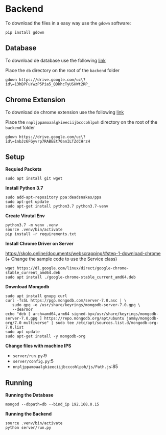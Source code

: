 # Backend

To download the files in a easy way use the `gdown` software:

```
pip install gdown
```

## Database

To download de database use the following [link](https://drive.google.com/file/d/13hBPFuYwzP5Pia5_QDkhcTyUSHWt2RP_/view?usp=sharing)

Place the `db` directory on the root of the `backend` folder

```
gdown https://drive.google.com/uc\?id\=13hBPFuYwzP5Pia5_QDkhcTyUSHWt2RP_
```

## Chrome Extension

To download de chrome extension use the following [link](https://drive.google.com/file/d/1nbJz6FGyvrp7RABEEt70anILTZdCHrzH/view?usp=sharing)

Place the `nnpljppamoaalgkieeciijbcccohlpoh` directory on the root of the `backend` folder


```
gdown https://drive.google.com/uc\?id\=1nbJz6FGyvrp7RABEEt70anILTZdCHrzH
```

## Setup

**Requied Packets**
```
sudo apt install git wget
```


**Install Python 3.7**

```
sudo add-apt-repository ppa:deadsnakes/ppa
sudo apt-get update
sudo apt-get install python3.7 python3.7-venv
```

**Create Virutal Env**

```
python3.7 -m venv .venv
source .venv/bin/activate
pip install -r requirements.txt
```

**Install Chrome Driver on Server**

https://skolo.online/documents/webscrapping/#step-1-download-chrome (+ Change the sample code to use the Service class)

```
wget https://dl.google.com/linux/direct/google-chrome-stable_current_amd64.deb
sudo apt install ./google-chrome-stable_current_amd64.deb
```

**Download Mongodb**

```
sudo apt install gnupg curl
curl -fsSL https://pgp.mongodb.com/server-7.0.asc | \
   sudo gpg -o /usr/share/keyrings/mongodb-server-7.0.gpg \
   --dearmor
echo "deb [ arch=amd64,arm64 signed-by=/usr/share/keyrings/mongodb-server-7.0.gpg ] https://repo.mongodb.org/apt/ubuntu jammy/mongodb-org/7.0 multiverse" | sudo tee /etc/apt/sources.list.d/mongodb-org-7.0.list
sudo apt update
sudo apt-get install -y mongodb-org
```

**Change files with machine IPS**

- `server/run.py`:9
- `server/config.py`:5
- `nnpljppamoaalgkieeciijbcccohlpoh/js/Path.js`:85

## Running

**Running the Database**

```
mongod --dbpath=db --bind_ip 192.168.0.15
```

**Running the Backend**

```
source .venv/bin/activate
python server/run.py
```
